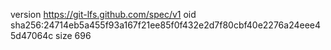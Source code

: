 version https://git-lfs.github.com/spec/v1
oid sha256:24714eb5a455f93a167f21ee85f0f432e2d7f80cbf40e2276a24eee45d47064c
size 696
